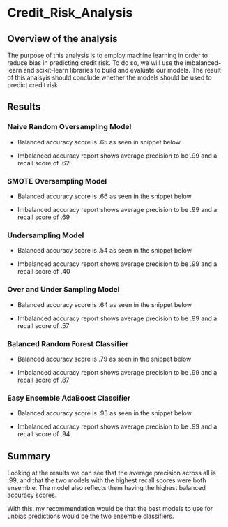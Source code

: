 # Credit_Risk_Analysis


## Overview of the analysis
The purpose of this analysis is to employ machine learning in order to reduce bias in predicting credit risk. To do so, we will use the
imbalanced-learn and scikit-learn libraries to build and evaluate our models. The result of this analsyis should conclude whether
the models should be used to predict credit risk.


## Results

### Naive Random Oversampling Model

* Balanced accuracy score is .65 as seen in snippet below



* Imbalanced accuracy report shows average precision to be .99 and a recall score of .62




### SMOTE Oversampling Model

* Balanced accuracy score is .66 as seen in the snippet below



* Imbalanced accuracy report shows average precision to be .99 and a recall score of .69


### Undersampling Model

* Balanced accuracy score is .54 as seen in the snippet below



* Imbalanced accuracy report shows average precision to be .99 and a recall score of .40



### Over and Under Sampling Model

* Balanced accuracy score is .64 as seen in the snippet below



* Imbalanced accuracy report shows average precision to be .99 and a recall score of .57


### Balanced Random Forest Classifier

* Balanced accuracy score is .79 as seen in the snippet below



* Imbalanced accuracy report shows average precision to be .99 and a recall score of .87



### Easy Ensemble AdaBoost Classifier

* Balanced accuracy score is .93 as seen in the snippet below



* Imbalanced accuracy report shows average precision to be .99 and a recall score of .94




## Summary

Looking at the results we can see that the average precision across all is .99, and that the two models with the highest
recall scores were both ensemble. The model also reflects them having the highest balanced accuracy scores.

With this, my recommendation would be that the best models to use for unbias predictions would be the two ensemble classifiers.





